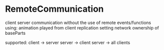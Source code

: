 # RemoteCommunication
client server communication without the use of remote events/functions using:
animation played from client replication
setting network ownership of baseParts

supported:
client -> server
server -> client
server -> all clients
